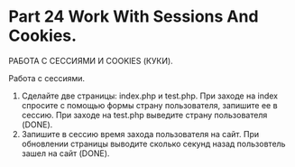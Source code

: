 ﻿# Part 24 Work With Sessions And Cookies.

РАБОТА С СЕССИЯМИ И COOKIES (КУКИ).

Работа с сессиями.

1. Сделайте две страницы: index.php и test.php. При заходе на index спросите с помощью формы страну пользователя, запишите ее в сессию. При заходе на test.php выведите страну пользователя (DONE).
2. Запишите в сессию время захода пользователя на сайт. При обновлении страницы выводите сколько секунд назад пользовтель зашел на сайт (DONE).

